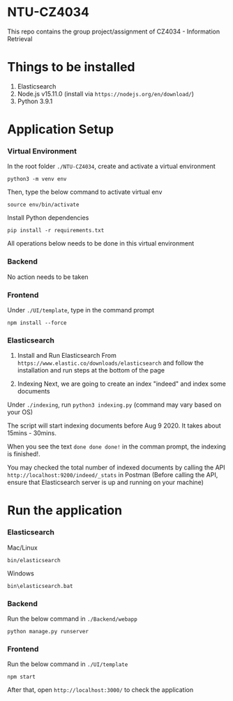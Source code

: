 # NTU-CZ4034
This repo contains the group project/assignment of CZ4034 - Information Retrieval

# Things to be installed
1. Elasticsearch
2. Node.js v15.11.0 (install via `https://nodejs.org/en/download/`)
3. Python 3.9.1

# Application Setup
### Virtual Environment
In the root folder `./NTU-CZ4034`, create and activate a virtual environment
```
python3 -m venv env
```
Then, type the below command to activate virtual env
```
source env/bin/activate
```
Install Python dependencies
```
pip install -r requirements.txt
```
All operations below needs to be done in this virtual environment

### Backend
No action needs to be taken


### Frontend
Under `./UI/template`, type in the command prompt
```
npm install --force
```

### Elasticsearch
1. Install and Run Elasticsearch 
From `https://www.elastic.co/downloads/elasticsearch` and follow the installation and run steps at the bottom of the page

2. Indexing
Next, we are going to create an index "indeed" and index some documents

Under `./indexing`, run `python3 indexing.py` (command may vary based on your OS)

The script will start indexing documents before Aug 9 2020. It takes about 15mins - 30mins.

When you see the text `done done done!` in the comman prompt, the indexing is finished!. 

You may checked the total number of indexed documents by calling the API `http://localhost:9200/indeed/_stats` in Postman (Before calling the API, ensure that Elasticsearch server is up and running on your machine)

# Run the application
### Elasticsearch
Mac/Linux
```
bin/elasticsearch
```

Windows
```
bin\elasticsearch.bat
```

### Backend
Run the below command in `./Backend/webapp`
```
python manage.py runserver
```

### Frontend
Run the below command in `./UI/template`
```
npm start
```
After that, open `http://localhost:3000/` to check the application
